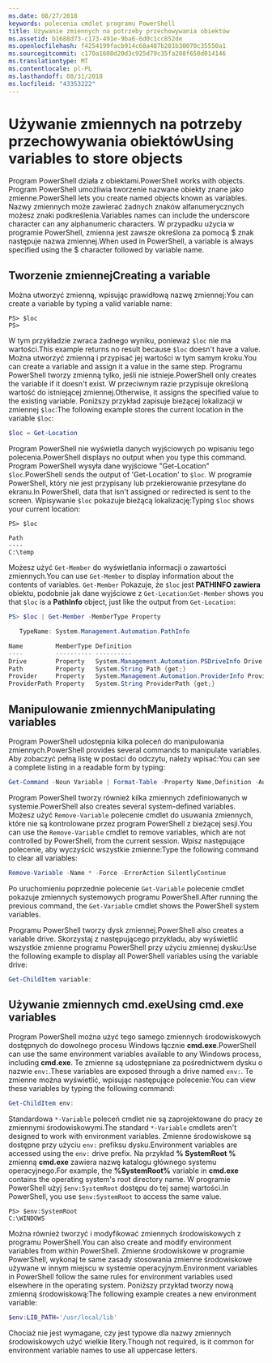 ```yaml
---
ms.date: 08/27/2018
keywords: polecenia cmdlet programu PowerShell
title: Używanie zmiennych na potrzeby przechowywania obiektów
ms.assetid: b1688d73-c173-491e-9ba6-6d0c1cc852de
ms.openlocfilehash: f4254199facb914c68a487b281b30070c35550a1
ms.sourcegitcommit: c170a1608d20d3c925d79c35fa208f650d014146
ms.translationtype: MT
ms.contentlocale: pl-PL
ms.lasthandoff: 08/31/2018
ms.locfileid: "43353222"
---
```

# <a name="using-variables-to-store-objects"></a><span data-ttu-id="8b142-103">Używanie zmiennych na potrzeby przechowywania obiektów</span><span class="sxs-lookup"><span data-stu-id="8b142-103">Using variables to store objects</span></span>

<span data-ttu-id="8b142-104">Program PowerShell działa z obiektami.</span><span class="sxs-lookup"><span data-stu-id="8b142-104">PowerShell works with objects.</span></span> <span data-ttu-id="8b142-105">Program PowerShell umożliwia tworzenie nazwane obiekty znane jako zmienne.</span><span class="sxs-lookup"><span data-stu-id="8b142-105">PowerShell lets you create named objects known as variables.</span></span>
<span data-ttu-id="8b142-106">Nazwy zmiennych może zawierać żadnych znaków alfanumerycznych możesz znaki podkreślenia.</span><span class="sxs-lookup"><span data-stu-id="8b142-106">Variables names can include the underscore character can any alphanumeric characters.</span></span> <span data-ttu-id="8b142-107">W przypadku użycia w programie PowerShell, zmienna jest zawsze określona za pomocą \$ znak następuje nazwa zmiennej.</span><span class="sxs-lookup"><span data-stu-id="8b142-107">When used in PowerShell, a variable is always specified using the \$ character followed by variable name.</span></span>

## <a name="creating-a-variable"></a><span data-ttu-id="8b142-108">Tworzenie zmiennej</span><span class="sxs-lookup"><span data-stu-id="8b142-108">Creating a variable</span></span>

<span data-ttu-id="8b142-109">Można utworzyć zmienną, wpisując prawidłową nazwę zmiennej:</span><span class="sxs-lookup"><span data-stu-id="8b142-109">You can create a variable by typing a valid variable name:</span></span>

```
PS> $loc
PS>
```

<span data-ttu-id="8b142-110">W tym przykładzie zwraca żadnego wyniku, ponieważ `$loc` nie ma wartości.</span><span class="sxs-lookup"><span data-stu-id="8b142-110">This example returns no result because `$loc` doesn't have a value.</span></span> <span data-ttu-id="8b142-111">Można utworzyć zmienną i przypisać jej wartości w tym samym kroku.</span><span class="sxs-lookup"><span data-stu-id="8b142-111">You can create a variable and assign it a value in the same step.</span></span> <span data-ttu-id="8b142-112">Programu PowerShell tworzy zmienną tylko, jeśli nie istnieje.</span><span class="sxs-lookup"><span data-stu-id="8b142-112">PowerShell only creates the variable if it doesn't exist.</span></span>
<span data-ttu-id="8b142-113">W przeciwnym razie przypisuje określoną wartość do istniejącej zmiennej.</span><span class="sxs-lookup"><span data-stu-id="8b142-113">Otherwise, it assigns the specified value to the existing variable.</span></span> <span data-ttu-id="8b142-114">Poniższy przykład zapisuje bieżącej lokalizacji w zmiennej `$loc`:</span><span class="sxs-lookup"><span data-stu-id="8b142-114">The following example stores the current location in the variable `$loc`:</span></span>

```powershell
$loc = Get-Location
```

<span data-ttu-id="8b142-115">Program PowerShell nie wyświetla danych wyjściowych po wpisaniu tego polecenia.</span><span class="sxs-lookup"><span data-stu-id="8b142-115">PowerShell displays no output when you type this command.</span></span> <span data-ttu-id="8b142-116">Program PowerShell wysyła dane wyjściowe "Get-Location" `$loc`.</span><span class="sxs-lookup"><span data-stu-id="8b142-116">PowerShell sends the output of 'Get-Location' to `$loc`.</span></span> <span data-ttu-id="8b142-117">W programie PowerShell, który nie jest przypisany lub przekierowanie przesyłane do ekranu.</span><span class="sxs-lookup"><span data-stu-id="8b142-117">In PowerShell, data that isn't assigned or redirected is sent to the screen.</span></span> <span data-ttu-id="8b142-118">Wpisywanie `$loc` pokazuje bieżącą lokalizację:</span><span class="sxs-lookup"><span data-stu-id="8b142-118">Typing `$loc` shows your current location:</span></span>

```
PS> $loc

Path
----
C:\temp
```

<span data-ttu-id="8b142-119">Możesz użyć `Get-Member` do wyświetlania informacji o zawartości zmiennych.</span><span class="sxs-lookup"><span data-stu-id="8b142-119">You can use `Get-Member` to display information about the contents of variables.</span></span> <span data-ttu-id="8b142-120">`Get-Member` Pokazuje, że `$loc` jest **PATHINFO zawiera** obiektu, podobnie jak dane wyjściowe z `Get-Location`:</span><span class="sxs-lookup"><span data-stu-id="8b142-120">`Get-Member` shows you that `$loc` is a **PathInfo** object, just like the output from `Get-Location`:</span></span>

```powershell
PS> $loc | Get-Member -MemberType Property

   TypeName: System.Management.Automation.PathInfo

Name         MemberType Definition
----         ---------- ----------
Drive        Property   System.Management.Automation.PSDriveInfo Drive {get;}
Path         Property   System.String Path {get;}
Provider     Property   System.Management.Automation.ProviderInfo Provider {...
ProviderPath Property   System.String ProviderPath {get;}
```

## <a name="manipulating-variables"></a><span data-ttu-id="8b142-121">Manipulowanie zmiennych</span><span class="sxs-lookup"><span data-stu-id="8b142-121">Manipulating variables</span></span>

<span data-ttu-id="8b142-122">Program PowerShell udostępnia kilka poleceń do manipulowania zmiennych.</span><span class="sxs-lookup"><span data-stu-id="8b142-122">PowerShell provides several commands to manipulate variables.</span></span> <span data-ttu-id="8b142-123">Aby zobaczyć pełną listę w postaci do odczytu, należy wpisać:</span><span class="sxs-lookup"><span data-stu-id="8b142-123">You can see a complete listing in a readable form by typing:</span></span>

```powershell
Get-Command -Noun Variable | Format-Table -Property Name,Definition -AutoSize -Wrap
```

<span data-ttu-id="8b142-124">Program PowerShell tworzy również kilka zmiennych zdefiniowanych w systemie.</span><span class="sxs-lookup"><span data-stu-id="8b142-124">PowerShell also creates several system-defined variables.</span></span> <span data-ttu-id="8b142-125">Możesz użyć `Remove-Variable` polecenie cmdlet do usuwania zmiennych, które nie są kontrolowane przez program PowerShell z bieżącej sesji.</span><span class="sxs-lookup"><span data-stu-id="8b142-125">You can use the `Remove-Variable` cmdlet to remove variables, which are not controlled by PowerShell, from the current session.</span></span> <span data-ttu-id="8b142-126">Wpisz następujące polecenie, aby wyczyścić wszystkie zmienne:</span><span class="sxs-lookup"><span data-stu-id="8b142-126">Type the following command to clear all variables:</span></span>

```powershell
Remove-Variable -Name * -Force -ErrorAction SilentlyContinue
```

<span data-ttu-id="8b142-127">Po uruchomieniu poprzednie polecenie `Get-Variable` polecenie cmdlet pokazuje zmiennych systemowych programu PowerShell.</span><span class="sxs-lookup"><span data-stu-id="8b142-127">After running the previous command, the `Get-Variable` cmdlet shows the PowerShell system variables.</span></span>

<span data-ttu-id="8b142-128">Programu PowerShell tworzy dysk zmiennej.</span><span class="sxs-lookup"><span data-stu-id="8b142-128">PowerShell also creates a variable drive.</span></span> <span data-ttu-id="8b142-129">Skorzystaj z następującego przykładu, aby wyświetlić wszystkie zmienne programu PowerShell przy użyciu zmiennej dysku:</span><span class="sxs-lookup"><span data-stu-id="8b142-129">Use the following example to display all PowerShell variables using the variable drive:</span></span>

```powershell
Get-ChildItem variable:
```

## <a name="using-cmdexe-variables"></a><span data-ttu-id="8b142-130">Używanie zmiennych cmd.exe</span><span class="sxs-lookup"><span data-stu-id="8b142-130">Using cmd.exe variables</span></span>

<span data-ttu-id="8b142-131">Program PowerShell można użyć tego samego zmiennych środowiskowych dostępnych do dowolnego procesu Windows łącznie **cmd.exe**.</span><span class="sxs-lookup"><span data-stu-id="8b142-131">PowerShell can use the same environment variables available to any Windows process, including **cmd.exe**.</span></span> <span data-ttu-id="8b142-132">Te zmienne są udostępniane za pośrednictwem dysku o nazwie `env:`.</span><span class="sxs-lookup"><span data-stu-id="8b142-132">These variables are exposed through a drive named `env:`.</span></span> <span data-ttu-id="8b142-133">Te zmienne można wyświetlić, wpisując następujące polecenie:</span><span class="sxs-lookup"><span data-stu-id="8b142-133">You can view these variables by typing the following command:</span></span>

```powershell
Get-ChildItem env:
```

<span data-ttu-id="8b142-134">Standardowa `*-Variable` poleceń cmdlet nie są zaprojektowane do pracy ze zmiennymi środowiskowymi.</span><span class="sxs-lookup"><span data-stu-id="8b142-134">The standard `*-Variable` cmdlets aren't designed to work with environment variables.</span></span> <span data-ttu-id="8b142-135">Zmienne środowiskowe są dostępne przy użyciu `env:` prefiksu dysku.</span><span class="sxs-lookup"><span data-stu-id="8b142-135">Environment variables are accessed using the `env:` drive prefix.</span></span> <span data-ttu-id="8b142-136">Na przykład **% SystemRoot %** zmienną **cmd.exe** zawiera nazwę katalogu głównego systemu operacyjnego.</span><span class="sxs-lookup"><span data-stu-id="8b142-136">For example, the **%SystemRoot%** variable in **cmd.exe** contains the operating system's root directory name.</span></span> <span data-ttu-id="8b142-137">W programie PowerShell użyj `$env:SystemRoot` dostępu do tej samej wartości.</span><span class="sxs-lookup"><span data-stu-id="8b142-137">In PowerShell, you use `$env:SystemRoot` to access the same value.</span></span>

```
PS> $env:SystemRoot
C:\WINDOWS
```

<span data-ttu-id="8b142-138">Można również tworzyć i modyfikować zmiennych środowiskowych z programu PowerShell.</span><span class="sxs-lookup"><span data-stu-id="8b142-138">You can also create and modify environment variables from within PowerShell.</span></span> <span data-ttu-id="8b142-139">Zmienne środowiskowe w programie PowerShell, wykonaj te same zasady stosowania zmienne środowiskowe używane w innym miejscu w systemie operacyjnym.</span><span class="sxs-lookup"><span data-stu-id="8b142-139">Environment variables in PowerShell follow the same rules for environment variables used elsewhere in the operating system.</span></span> <span data-ttu-id="8b142-140">Poniższy przykład tworzy nową zmienną środowiskową:</span><span class="sxs-lookup"><span data-stu-id="8b142-140">The following example creates a new environment variable:</span></span>

```powershell
$env:LIB_PATH='/usr/local/lib'
```

<span data-ttu-id="8b142-141">Chociaż nie jest wymagane, czy jest typowe dla nazwy zmiennych środowiskowych użyć wielkie litery.</span><span class="sxs-lookup"><span data-stu-id="8b142-141">Though not required, is it common for environment variable names to use all uppercase letters.</span></span>
